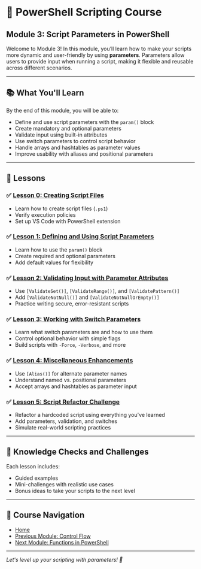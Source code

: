 # 🧩 PowerShell Scripting Course  
## Module 3: Script Parameters in PowerShell

Welcome to Module 3! In this module, you’ll learn how to make your scripts more dynamic and user-friendly by using **parameters**. Parameters allow users to provide input when running a script, making it flexible and reusable across different scenarios.

---

## 📚 What You'll Learn

By the end of this module, you will be able to:

- Define and use script parameters with the `param()` block
- Create mandatory and optional parameters
- Validate input using built-in attributes
- Use switch parameters to control script behavior
- Handle arrays and hashtables as parameter values
- Improve usability with aliases and positional parameters

---

## 📖 Lessons

### ✅ [Lesson 0: Creating Script Files](0.Creating_Script_Files.md)

- Learn how to create script files (```.ps1```)
- Verify execution policies
- Set up VS Code with PowerShell extension

### ✅ [Lesson 1: Defining and Using Script Parameters](1.Defining_Parameters.ipynb)

- Learn how to use the `param()` block
- Create required and optional parameters
- Add default values for flexibility

### ✅ [Lesson 2: Validating Input with Parameter Attributes](2.Validation.ipynb)

- Use `[ValidateSet()]`, `[ValidateRange()]`, and `[ValidatePattern()]`
- Add `[ValidateNotNull()]` and `[ValidateNotNullOrEmpty()]`
- Practice writing secure, error-resistant scripts

### ✅ [Lesson 3: Working with Switch Parameters](3.Switch_Parameters.ipynb)

- Learn what switch parameters are and how to use them
- Control optional behavior with simple flags
- Build scripts with `-Force`, `-Verbose`, and more

### ✅ [Lesson 4: Miscellaneous Enhancements](4.Parameter_Miscellaneous.ipynb)

- Use `[Alias()]` for alternate parameter names
- Understand named vs. positional parameters
- Accept arrays and hashtables as parameter input

### ✅ [Lesson 5: Script Refactor Challenge](5.Challenge_Parameters.ipynb)

- Refactor a hardcoded script using everything you've learned
- Add parameters, validation, and switches
- Simulate real-world scripting practices

---

## 🧠 Knowledge Checks and Challenges

Each lesson includes:

- Guided examples
- Mini-challenges with realistic use cases
- Bonus ideas to take your scripts to the next level

---

## 📂 Course Navigation

- [Home](../README.md)
- [Previous Module: Control Flow](../2_Control_Flow/README.md)
- [Next Module: Functions in PowerShell](../4_Functions/README.md)

---

*Let's level up your scripting with parameters! 🚀*
